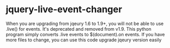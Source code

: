 # jquery-live-event-changer
When you are upgrading from jqeury 1.6 to 1.9+, you will not be able to use .live() for events. It's deprecated and removed from v1.9. This python program simply converts .live events to $(document).on events. If you have more files to change, you can use this code upgrade jqeury version easily 
